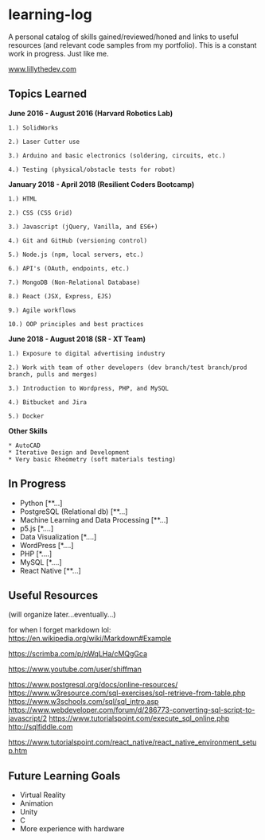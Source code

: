 # learning-log
 A personal catalog of skills gained/reviewed/honed and links to useful resources (and relevant code samples from my portfolio). This is a constant work in progress. Just like me.

www.lillythedev.com


## Topics Learned

**June 2016 - August 2016 (Harvard Robotics Lab)**

    1.) SolidWorks
    
    2.) Laser Cutter use
    
    3.) Arduino and basic electronics (soldering, circuits, etc.)
    
    4.) Testing (physical/obstacle tests for robot)
    

**January 2018 - April 2018 (Resilient Coders Bootcamp)**

    1.) HTML
    
    2.) CSS (CSS Grid)
    
    3.) Javascript (jQuery, Vanilla, and ES6+)
    
    4.) Git and GitHub (versioning control)
    
    5.) Node.js (npm, local servers, etc.)
    
    6.) API's (OAuth, endpoints, etc.)
    
    7.) MongoDB (Non-Relational Database)
    
    8.) React (JSX, Express, EJS)
    
    9.) Agile workflows
    
    10.) OOP principles and best practices
    
   
  **June 2018 - August 2018 (SR - XT Team)**
    
    1.) Exposure to digital advertising industry 
    
    2.) Work with team of other developers (dev branch/test branch/prod branch, pulls and merges)
    
    3.) Introduction to Wordpress, PHP, and MySQL
    
    4.) Bitbucket and Jira
    
    5.) Docker 


**Other Skills**

    * AutoCAD
    * Iterative Design and Development
    * Very basic Rheometry (soft materials testing)
    

## In Progress

* Python  [**...]
* PostgreSQL (Relational db) [**...]
* Machine Learning and Data Processing [**...]
* p5.js [*....]
* Data Visualization [*....]
* WordPress [*....]
* PHP [*....]
* MySQL [*....]
* React Native [**...]



## Useful Resources 

(will organize later...eventually...)

for when I forget markdown lol:
https://en.wikipedia.org/wiki/Markdown#Example


https://scrimba.com/p/pWqLHa/cMQgGca

https://www.youtube.com/user/shiffman

https://www.postgresql.org/docs/online-resources/
https://www.w3resource.com/sql-exercises/sql-retrieve-from-table.php
https://www.w3schools.com/sql/sql_intro.asp
https://www.webdeveloper.com/forum/d/286773-converting-sql-script-to-javascript/2
https://www.tutorialspoint.com/execute_sql_online.php
http://sqlfiddle.com

https://www.tutorialspoint.com/react_native/react_native_environment_setup.htm



## Future Learning Goals

* Virtual Reality
* Animation
* Unity 
* C
* More experience with hardware

